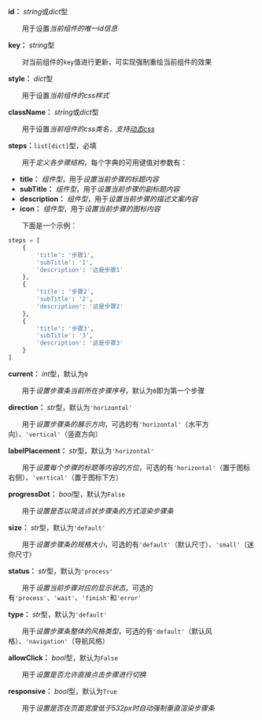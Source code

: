 **id：** *string*或*dict*型

　　用于设置*当前组件的唯一id信息*

**key：** *string*型

　　对当前组件的`key`值进行更新，可实现强制重绘当前组件的效果

**style：** *dict*型

　　用于设置*当前组件的css样式*

**className：** *string*或*dict*型

　　用于设置*当前组件的css类名，支持[动态css](/advanced-classname)*

**steps：**`list[dict]`型，必填

　　用于*定义各步骤结构*，每个字典的可用键值对参数有：

- **title：** *组件型*，用于*设置当前步骤的标题内容*
- **subTitle：** *组件型*，用于*设置当前步骤的副标题内容*
- **description：** *组件型*，用于*设置当前步骤的描述文案内容*
- **icon：** *组件型*，用于*设置当前步骤的图标内容*

　　下面是一个示例：

```python
steps = [
    {
        'title': '步骤1',
        'subTitle': '1',
        'description': '这是步骤1'
    },
    {
        'title': '步骤2',
        'subTitle': '2',
        'description': '这是步骤2'
    },
    {
        'title': '步骤3',
        'subTitle': '3',
        'description': '这是步骤3'
    }
]
```

**current：** *int*型，默认为`0`

　　用于*设置步骤条当前所在步骤序号*，默认为`0`即为第一个步骤

**direction：** *str*型，默认为`'horizontal'`

　　用于*设置步骤条的展示方向*，可选的有`'horizontal'`（水平方向）、`'vertical'`（竖直方向）

**labelPlacement：** *str*型，默认为`'horizontal'`

　　用于*设置每个步骤的标题等内容的方位*，可选的有`'horizontal'`（置于图标右侧）、`'vertical'`（置于图标下方）

**progressDot：** *bool*型，默认为`False`

　　用于*设置是否以简洁点状步骤条的方式渲染步骤条*

**size：** *str*型，默认为`'default'`

　　用于*设置步骤条的规格大小*，可选的有`'default'`（默认尺寸）、`'small'`（迷你尺寸）

**status：** *str*型，默认为`'process'`

　　用于*设置当前步骤对应的显示状态*，可选的有`'process'`、`'wait'`、`'finish'`和`'error'`

**type：** *str*型，默认为`'default'`

　　用于*设置步骤条整体的风格类型*，可选的有`'default'`（默认风格）、`'navigation'`（导航风格）

**allowClick：** *bool*型，默认为`False`

　　用于*设置是否允许直接点击步骤进行切换*

**responsive：** *bool*型，默认为`True`

　　用于*设置是否在页面宽度低于532px时自动强制垂直渲染步骤条*